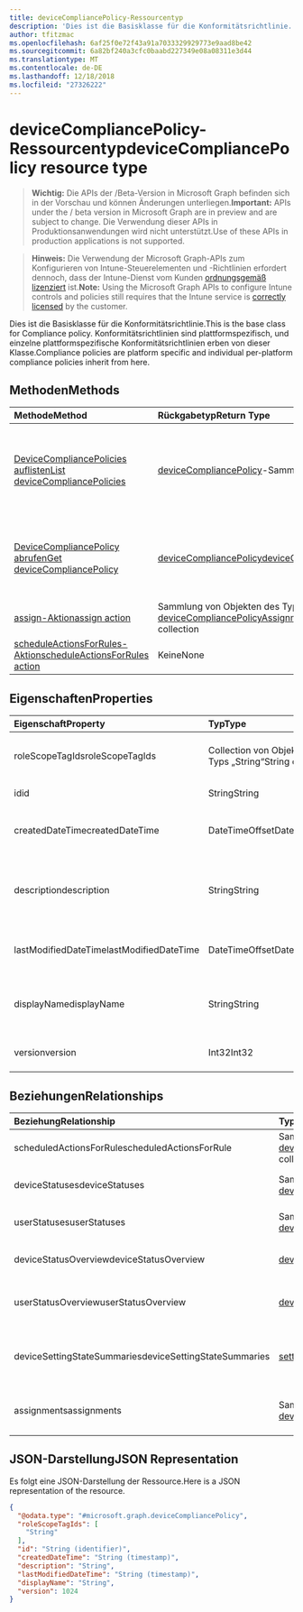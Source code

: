 ```yaml
---
title: deviceCompliancePolicy-Ressourcentyp
description: 'Dies ist die Basisklasse für die Konformitätsrichtlinie. Konformitätsrichtlinien sind plattformspezifisch, und einzelne plattformspezifische Konformitätsrichtlinien erben von dieser Klasse. '
author: tfitzmac
ms.openlocfilehash: 6af25f0e72f43a91a7033329929773e9aad8be42
ms.sourcegitcommit: 6a82bf240a3cfc0baabd227349e08a08311e3d44
ms.translationtype: MT
ms.contentlocale: de-DE
ms.lasthandoff: 12/18/2018
ms.locfileid: "27326222"
---
```

# <a name="devicecompliancepolicy-resource-type"></a><span data-ttu-id="e4bc5-104">deviceCompliancePolicy-Ressourcentyp</span><span class="sxs-lookup"><span data-stu-id="e4bc5-104">deviceCompliancePolicy resource type</span></span>

> <span data-ttu-id="e4bc5-105">**Wichtig:** Die APIs der /Beta-Version in Microsoft Graph befinden sich in der Vorschau und können Änderungen unterliegen.</span><span class="sxs-lookup"><span data-stu-id="e4bc5-105">**Important:** APIs under the / beta version in Microsoft Graph are in preview and are subject to change.</span></span> <span data-ttu-id="e4bc5-106">Die Verwendung dieser APIs in Produktionsanwendungen wird nicht unterstützt.</span><span class="sxs-lookup"><span data-stu-id="e4bc5-106">Use of these APIs in production applications is not supported.</span></span>

> <span data-ttu-id="e4bc5-107">**Hinweis:** Die Verwendung der Microsoft Graph-APIs zum Konfigurieren von Intune-Steuerelementen und -Richtlinien erfordert dennoch, dass der Intune-Dienst vom Kunden [ordnungsgemäß lizenziert](https://go.microsoft.com/fwlink/?linkid=839381) ist.</span><span class="sxs-lookup"><span data-stu-id="e4bc5-107">**Note:** Using the Microsoft Graph APIs to configure Intune controls and policies still requires that the Intune service is [correctly licensed](https://go.microsoft.com/fwlink/?linkid=839381) by the customer.</span></span>

<span data-ttu-id="e4bc5-108">Dies ist die Basisklasse für die Konformitätsrichtlinie.</span><span class="sxs-lookup"><span data-stu-id="e4bc5-108">This is the base class for Compliance policy.</span></span> <span data-ttu-id="e4bc5-109">Konformitätsrichtlinien sind plattformspezifisch, und einzelne plattformspezifische Konformitätsrichtlinien erben von dieser Klasse.</span><span class="sxs-lookup"><span data-stu-id="e4bc5-109">Compliance policies are platform specific and individual per-platform compliance policies inherit from here.</span></span> 
## <a name="methods"></a><span data-ttu-id="e4bc5-110">Methoden</span><span class="sxs-lookup"><span data-stu-id="e4bc5-110">Methods</span></span>
|<span data-ttu-id="e4bc5-111">Methode</span><span class="sxs-lookup"><span data-stu-id="e4bc5-111">Method</span></span>|<span data-ttu-id="e4bc5-112">Rückgabetyp</span><span class="sxs-lookup"><span data-stu-id="e4bc5-112">Return Type</span></span>|<span data-ttu-id="e4bc5-113">Beschreibung</span><span class="sxs-lookup"><span data-stu-id="e4bc5-113">Description</span></span>|
|:---|:---|:---|
|[<span data-ttu-id="e4bc5-114">DeviceCompliancePolicies auflisten</span><span class="sxs-lookup"><span data-stu-id="e4bc5-114">List deviceCompliancePolicies</span></span>](../api/intune-deviceconfig-devicecompliancepolicy-list.md)|<span data-ttu-id="e4bc5-115">[deviceCompliancePolicy](../resources/intune-deviceconfig-devicecompliancepolicy.md)-Sammlung</span><span class="sxs-lookup"><span data-stu-id="e4bc5-115">[deviceCompliancePolicy](../resources/intune-deviceconfig-devicecompliancepolicy.md) collection</span></span>|<span data-ttu-id="e4bc5-116">Auflisten von Eigenschaften und Beziehungen der [deviceCompliancePolicy](../resources/intune-deviceconfig-devicecompliancepolicy.md)-Objekte.</span><span class="sxs-lookup"><span data-stu-id="e4bc5-116">List properties and relationships of the [deviceCompliancePolicy](../resources/intune-deviceconfig-devicecompliancepolicy.md) objects.</span></span>|
|[<span data-ttu-id="e4bc5-117">DeviceCompliancePolicy abrufen</span><span class="sxs-lookup"><span data-stu-id="e4bc5-117">Get deviceCompliancePolicy</span></span>](../api/intune-deviceconfig-devicecompliancepolicy-get.md)|[<span data-ttu-id="e4bc5-118">deviceCompliancePolicy</span><span class="sxs-lookup"><span data-stu-id="e4bc5-118">deviceCompliancePolicy</span></span>](../resources/intune-deviceconfig-devicecompliancepolicy.md)|<span data-ttu-id="e4bc5-119">Lesen von Eigenschaften und Beziehungen des [deviceCompliancePolicy](../resources/intune-deviceconfig-devicecompliancepolicy.md)-Objekts.</span><span class="sxs-lookup"><span data-stu-id="e4bc5-119">Read properties and relationships of the [deviceCompliancePolicy](../resources/intune-deviceconfig-devicecompliancepolicy.md) object.</span></span>|
|[<span data-ttu-id="e4bc5-120">assign-Aktion</span><span class="sxs-lookup"><span data-stu-id="e4bc5-120">assign action</span></span>](../api/intune-deviceconfig-devicecompliancepolicy-assign.md)|<span data-ttu-id="e4bc5-121">Sammlung von Objekten des Typs [deviceCompliancePolicyAssignment](../resources/intune-deviceconfig-devicecompliancepolicyassignment.md)</span><span class="sxs-lookup"><span data-stu-id="e4bc5-121">[deviceCompliancePolicyAssignment](../resources/intune-deviceconfig-devicecompliancepolicyassignment.md) collection</span></span>|<span data-ttu-id="e4bc5-122">Noch nicht dokumentiert</span><span class="sxs-lookup"><span data-stu-id="e4bc5-122">Not yet documented</span></span>|
|[<span data-ttu-id="e4bc5-123">scheduleActionsForRules-Aktion</span><span class="sxs-lookup"><span data-stu-id="e4bc5-123">scheduleActionsForRules action</span></span>](../api/intune-deviceconfig-devicecompliancepolicy-scheduleactionsforrules.md)|<span data-ttu-id="e4bc5-124">Keine</span><span class="sxs-lookup"><span data-stu-id="e4bc5-124">None</span></span>|<span data-ttu-id="e4bc5-125">Noch nicht dokumentiert</span><span class="sxs-lookup"><span data-stu-id="e4bc5-125">Not yet documented</span></span>|

## <a name="properties"></a><span data-ttu-id="e4bc5-126">Eigenschaften</span><span class="sxs-lookup"><span data-stu-id="e4bc5-126">Properties</span></span>
|<span data-ttu-id="e4bc5-127">Eigenschaft</span><span class="sxs-lookup"><span data-stu-id="e4bc5-127">Property</span></span>|<span data-ttu-id="e4bc5-128">Typ</span><span class="sxs-lookup"><span data-stu-id="e4bc5-128">Type</span></span>|<span data-ttu-id="e4bc5-129">Beschreibung</span><span class="sxs-lookup"><span data-stu-id="e4bc5-129">Description</span></span>|
|:---|:---|:---|
|<span data-ttu-id="e4bc5-130">roleScopeTagIds</span><span class="sxs-lookup"><span data-stu-id="e4bc5-130">roleScopeTagIds</span></span>|<span data-ttu-id="e4bc5-131">Collection von Objekten des Typs „String“</span><span class="sxs-lookup"><span data-stu-id="e4bc5-131">String collection</span></span>|<span data-ttu-id="e4bc5-132">Liste der Bereich Tags für diese Instanz der Entität.</span><span class="sxs-lookup"><span data-stu-id="e4bc5-132">List of Scope Tags for this Entity instance.</span></span>|
|<span data-ttu-id="e4bc5-133">id</span><span class="sxs-lookup"><span data-stu-id="e4bc5-133">id</span></span>|<span data-ttu-id="e4bc5-134">String</span><span class="sxs-lookup"><span data-stu-id="e4bc5-134">String</span></span>|<span data-ttu-id="e4bc5-135">Schlüssel der Entität.</span><span class="sxs-lookup"><span data-stu-id="e4bc5-135">Key of the entity.</span></span>|
|<span data-ttu-id="e4bc5-136">createdDateTime</span><span class="sxs-lookup"><span data-stu-id="e4bc5-136">createdDateTime</span></span>|<span data-ttu-id="e4bc5-137">DateTimeOffset</span><span class="sxs-lookup"><span data-stu-id="e4bc5-137">DateTimeOffset</span></span>|<span data-ttu-id="e4bc5-138">Datum und Uhrzeit der Erstellung des Objekts</span><span class="sxs-lookup"><span data-stu-id="e4bc5-138">DateTime the object was created.</span></span>|
|<span data-ttu-id="e4bc5-139">description</span><span class="sxs-lookup"><span data-stu-id="e4bc5-139">description</span></span>|<span data-ttu-id="e4bc5-140">String</span><span class="sxs-lookup"><span data-stu-id="e4bc5-140">String</span></span>|<span data-ttu-id="e4bc5-141">Vom Administrator bereitgestellte Beschreibung der Gerätekonfiguration</span><span class="sxs-lookup"><span data-stu-id="e4bc5-141">Admin provided description of the Device Configuration.</span></span>|
|<span data-ttu-id="e4bc5-142">lastModifiedDateTime</span><span class="sxs-lookup"><span data-stu-id="e4bc5-142">lastModifiedDateTime</span></span>|<span data-ttu-id="e4bc5-143">DateTimeOffset</span><span class="sxs-lookup"><span data-stu-id="e4bc5-143">DateTimeOffset</span></span>|<span data-ttu-id="e4bc5-144">Datum und Uhrzeit der letzten Änderung des Objekts.</span><span class="sxs-lookup"><span data-stu-id="e4bc5-144">DateTime the object was last modified.</span></span>|
|<span data-ttu-id="e4bc5-145">displayName</span><span class="sxs-lookup"><span data-stu-id="e4bc5-145">displayName</span></span>|<span data-ttu-id="e4bc5-146">String</span><span class="sxs-lookup"><span data-stu-id="e4bc5-146">String</span></span>|<span data-ttu-id="e4bc5-147">Vom Administrator bereitgestellter Name der Gerätekonfiguration</span><span class="sxs-lookup"><span data-stu-id="e4bc5-147">Admin provided name of the device configuration.</span></span>|
|<span data-ttu-id="e4bc5-148">version</span><span class="sxs-lookup"><span data-stu-id="e4bc5-148">version</span></span>|<span data-ttu-id="e4bc5-149">Int32</span><span class="sxs-lookup"><span data-stu-id="e4bc5-149">Int32</span></span>|<span data-ttu-id="e4bc5-150">Version der Gerätekonfiguration.</span><span class="sxs-lookup"><span data-stu-id="e4bc5-150">Version of the device configuration.</span></span>|

## <a name="relationships"></a><span data-ttu-id="e4bc5-151">Beziehungen</span><span class="sxs-lookup"><span data-stu-id="e4bc5-151">Relationships</span></span>
|<span data-ttu-id="e4bc5-152">Beziehung</span><span class="sxs-lookup"><span data-stu-id="e4bc5-152">Relationship</span></span>|<span data-ttu-id="e4bc5-153">Typ</span><span class="sxs-lookup"><span data-stu-id="e4bc5-153">Type</span></span>|<span data-ttu-id="e4bc5-154">Beschreibung</span><span class="sxs-lookup"><span data-stu-id="e4bc5-154">Description</span></span>|
|:---|:---|:---|
|<span data-ttu-id="e4bc5-155">scheduledActionsForRule</span><span class="sxs-lookup"><span data-stu-id="e4bc5-155">scheduledActionsForRule</span></span>|<span data-ttu-id="e4bc5-156">Sammlung von Objekten des Typs [deviceComplianceScheduledActionForRule](../resources/intune-deviceconfig-devicecompliancescheduledactionforrule.md)</span><span class="sxs-lookup"><span data-stu-id="e4bc5-156">[deviceComplianceScheduledActionForRule](../resources/intune-deviceconfig-devicecompliancescheduledactionforrule.md) collection</span></span>|<span data-ttu-id="e4bc5-157">Die Liste der geplanten Aktion für diese Regel</span><span class="sxs-lookup"><span data-stu-id="e4bc5-157">The list of scheduled action for this rule</span></span>|
|<span data-ttu-id="e4bc5-158">deviceStatuses</span><span class="sxs-lookup"><span data-stu-id="e4bc5-158">deviceStatuses</span></span>|<span data-ttu-id="e4bc5-159">Sammlung von Objekten des Typs [deviceComplianceDeviceStatus](../resources/intune-deviceconfig-devicecompliancedevicestatus.md)</span><span class="sxs-lookup"><span data-stu-id="e4bc5-159">[deviceComplianceDeviceStatus](../resources/intune-deviceconfig-devicecompliancedevicestatus.md) collection</span></span>|<span data-ttu-id="e4bc5-160">Liste von Objekten des Typs „deviceComplianceDeviceStatus“.</span><span class="sxs-lookup"><span data-stu-id="e4bc5-160">List of DeviceComplianceDeviceStatus.</span></span>|
|<span data-ttu-id="e4bc5-161">userStatuses</span><span class="sxs-lookup"><span data-stu-id="e4bc5-161">userStatuses</span></span>|<span data-ttu-id="e4bc5-162">Sammlung von Objekten des Typs [deviceComplianceUserStatus](../resources/intune-deviceconfig-devicecomplianceuserstatus.md)</span><span class="sxs-lookup"><span data-stu-id="e4bc5-162">[deviceComplianceUserStatus](../resources/intune-deviceconfig-devicecomplianceuserstatus.md) collection</span></span>|<span data-ttu-id="e4bc5-163">Liste von Objekten des Typs „deviceComplianceUserStatus“.</span><span class="sxs-lookup"><span data-stu-id="e4bc5-163">List of DeviceComplianceUserStatus.</span></span>|
|<span data-ttu-id="e4bc5-164">deviceStatusOverview</span><span class="sxs-lookup"><span data-stu-id="e4bc5-164">deviceStatusOverview</span></span>|[<span data-ttu-id="e4bc5-165">deviceComplianceDeviceOverview</span><span class="sxs-lookup"><span data-stu-id="e4bc5-165">deviceComplianceDeviceOverview</span></span>](../resources/intune-deviceconfig-devicecompliancedeviceoverview.md)|<span data-ttu-id="e4bc5-166">Übersicht über den Status der Gerätekonformität nach Gerät</span><span class="sxs-lookup"><span data-stu-id="e4bc5-166">Device compliance devices status overview</span></span>|
|<span data-ttu-id="e4bc5-167">userStatusOverview</span><span class="sxs-lookup"><span data-stu-id="e4bc5-167">userStatusOverview</span></span>|[<span data-ttu-id="e4bc5-168">deviceComplianceUserOverview</span><span class="sxs-lookup"><span data-stu-id="e4bc5-168">deviceComplianceUserOverview</span></span>](../resources/intune-deviceconfig-devicecomplianceuseroverview.md)|<span data-ttu-id="e4bc5-169">Übersicht über den Status der Gerätekonformität nach Benutzer</span><span class="sxs-lookup"><span data-stu-id="e4bc5-169">Device compliance users status overview</span></span>|
|<span data-ttu-id="e4bc5-170">deviceSettingStateSummaries</span><span class="sxs-lookup"><span data-stu-id="e4bc5-170">deviceSettingStateSummaries</span></span>|<span data-ttu-id="e4bc5-171"> [settingStateDeviceSummary](../resources/intune-deviceconfig-settingstatedevicesummary.md)-Sammlung</span><span class="sxs-lookup"><span data-stu-id="e4bc5-171">[settingStateDeviceSummary](../resources/intune-deviceconfig-settingstatedevicesummary.md) collection</span></span>|<span data-ttu-id="e4bc5-172">Übersicht über den Einstellungsstatus der Konformitätsrichtlinie nach Gerät</span><span class="sxs-lookup"><span data-stu-id="e4bc5-172">Compliance Setting State Device Summary</span></span>|
|<span data-ttu-id="e4bc5-173">assignments</span><span class="sxs-lookup"><span data-stu-id="e4bc5-173">assignments</span></span>|<span data-ttu-id="e4bc5-174">Sammlung von Objekten des Typs [deviceCompliancePolicyAssignment](../resources/intune-deviceconfig-devicecompliancepolicyassignment.md)</span><span class="sxs-lookup"><span data-stu-id="e4bc5-174">[deviceCompliancePolicyAssignment](../resources/intune-deviceconfig-devicecompliancepolicyassignment.md) collection</span></span>|<span data-ttu-id="e4bc5-175">Sammlung von Zuweisungen für die Konformitätsrichtlinie.</span><span class="sxs-lookup"><span data-stu-id="e4bc5-175">The collection of assignments for this compliance policy.</span></span>|

## <a name="json-representation"></a><span data-ttu-id="e4bc5-176">JSON-Darstellung</span><span class="sxs-lookup"><span data-stu-id="e4bc5-176">JSON Representation</span></span>
<span data-ttu-id="e4bc5-177">Es folgt eine JSON-Darstellung der Ressource.</span><span class="sxs-lookup"><span data-stu-id="e4bc5-177">Here is a JSON representation of the resource.</span></span>
<!-- {
  "blockType": "resource",
  "keyProperty": "id",
  "@odata.type": "microsoft.graph.deviceCompliancePolicy"
}
-->
``` json
{
  "@odata.type": "#microsoft.graph.deviceCompliancePolicy",
  "roleScopeTagIds": [
    "String"
  ],
  "id": "String (identifier)",
  "createdDateTime": "String (timestamp)",
  "description": "String",
  "lastModifiedDateTime": "String (timestamp)",
  "displayName": "String",
  "version": 1024
}
```





